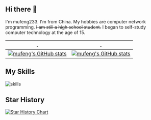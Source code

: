 ## Hi there 👋

I'm mufeng233.
I'm from China.
My hobbies are computer network programming.
<del>I am still a high school student.</del>
I began to self-study computer technology at the age of 15.

| .                                                                                                                                       | .                                                                                                                         |
|-----------------------------------------------------------------------------------------------------------------------------------------|---------------------------------------------------------------------------------------------------------------------------|
| [![mufeng's GitHub stats](https://github-readme-stats.vercel.app/api?username=mufeng233)](https://github.com/anuraghazra/github-readme-stats) | [![mufeng's GitHub stats](https://github-readme-stats.vercel.app/api/top-langs?username=mufeng233&show_icons=true&locale=en&layout=compact)](https://github-readme-stats.vercel.app/api/top-langs?username=mufeng233&show_icons=true&locale=en&layout=compact) |

## My Skills

![skills](https://skillicons.dev/icons?i=css,express,git,github,html,js,md,nodejs,react,vscode,vue)

## Star History

[![Star History Chart](https://api.star-history.com/svg?repos=mufeng233/music-react&type=Date)](https://star-history.com/#mufeng233/music-react&Date)


